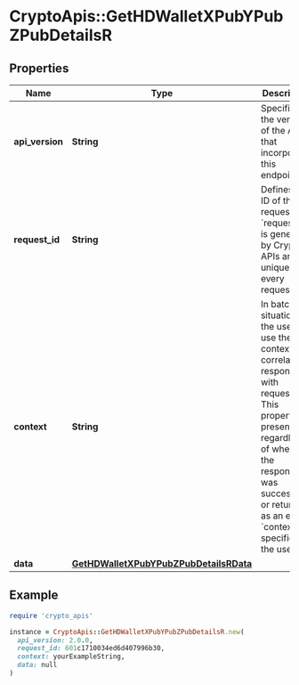 # CryptoApis::GetHDWalletXPubYPubZPubDetailsR

## Properties

| Name | Type | Description | Notes |
| ---- | ---- | ----------- | ----- |
| **api_version** | **String** | Specifies the version of the API that incorporates this endpoint. |  |
| **request_id** | **String** | Defines the ID of the request. The &#x60;requestId&#x60; is generated by Crypto APIs and it&#39;s unique for every request. |  |
| **context** | **String** | In batch situations the user can use the context to correlate responses with requests. This property is present regardless of whether the response was successful or returned as an error. &#x60;context&#x60; is specified by the user. | [optional] |
| **data** | [**GetHDWalletXPubYPubZPubDetailsRData**](GetHDWalletXPubYPubZPubDetailsRData.md) |  |  |

## Example

```ruby
require 'crypto_apis'

instance = CryptoApis::GetHDWalletXPubYPubZPubDetailsR.new(
  api_version: 2.0.0,
  request_id: 601c1710034ed6d407996b30,
  context: yourExampleString,
  data: null
)
```

